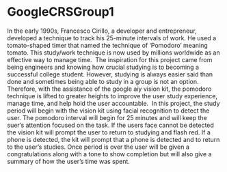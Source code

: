 # GoogleCRSGroup1
In the early 1990s, Francesco Cirillo, a developer and entrepreneur, developed a technique to track his 25-minute intervals of work. He used a tomato-shaped timer that named the technique of ‘Pomodoro’ meaning tomato. This study/work technique is now used by millions worldwide as an effective way to manage time. 
The inspiration for this project came from being engineers and knowing how crucial studying is to becoming a successful college student. However, studying is always easier said than done and sometimes being able to study in a group is not an option. Therefore, with the assistance of the google aiy vision kit, the pomodoro technique is lifted to greater heights to improve the user study experience, manage time, and help hold the user accountable. 
In this project, the study period will begin with the vision kit using facial recognition to detect the user. The pomodoro interval will begin for 25 minutes and will keep the suer’s attention focused on the task. If the users face cannot be detected the vision kit will prompt the user to return to studying and flash red. If a phone is detected, the kit will prompt that a phone is detected and to return to the user’s studies. Once period is over the user will be given a congratulations along with a tone to show completion but will also give a summary of how the user’s time was spent. 

